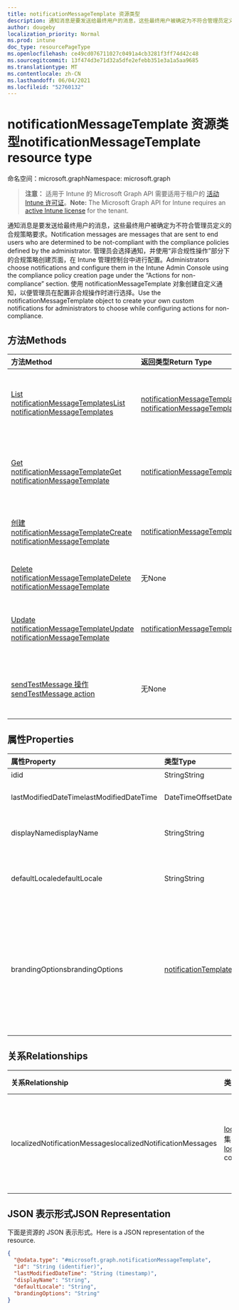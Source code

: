 ```yaml
---
title: notificationMessageTemplate 资源类型
description: 通知消息是要发送给最终用户的消息，这些最终用户被确定为不符合管理员定义的合规策略要求。 管理员会选择通知，并使用“非合规性操作”部分下的合规策略创建页面，在 Intune 管理控制台中进行配置。 使用 notificationMessageTemplate 对象创建自定义通知，以便管理员在配置非合规操作时进行选择。
author: dougeby
localization_priority: Normal
ms.prod: intune
doc_type: resourcePageType
ms.openlocfilehash: ce49cd076711027c0491a4cb3281f3ff74d42c48
ms.sourcegitcommit: 13f474d3e71d32a5dfe2efebb351e3a1a5aa9685
ms.translationtype: MT
ms.contentlocale: zh-CN
ms.lasthandoff: 06/04/2021
ms.locfileid: "52760132"
---
```

# <a name="notificationmessagetemplate-resource-type"></a><span data-ttu-id="fe814-105">notificationMessageTemplate 资源类型</span><span class="sxs-lookup"><span data-stu-id="fe814-105">notificationMessageTemplate resource type</span></span>

<span data-ttu-id="fe814-106">命名空间：microsoft.graph</span><span class="sxs-lookup"><span data-stu-id="fe814-106">Namespace: microsoft.graph</span></span>

> <span data-ttu-id="fe814-107">**注意：** 适用于 Intune 的 Microsoft Graph API 需要适用于租户的 [活动 Intune 许可证](https://go.microsoft.com/fwlink/?linkid=839381)。</span><span class="sxs-lookup"><span data-stu-id="fe814-107">**Note:** The Microsoft Graph API for Intune requires an [active Intune license](https://go.microsoft.com/fwlink/?linkid=839381) for the tenant.</span></span>

<span data-ttu-id="fe814-108">通知消息是要发送给最终用户的消息，这些最终用户被确定为不符合管理员定义的合规策略要求。</span><span class="sxs-lookup"><span data-stu-id="fe814-108">Notification messages are messages that are sent to end users who are determined to be not-compliant with the compliance policies defined by the administrator.</span></span> <span data-ttu-id="fe814-109">管理员会选择通知，并使用“非合规性操作”部分下的合规策略创建页面，在 Intune 管理控制台中进行配置。</span><span class="sxs-lookup"><span data-stu-id="fe814-109">Administrators choose notifications and configure them in the Intune Admin Console using the compliance policy creation page under the “Actions for non-compliance” section.</span></span> <span data-ttu-id="fe814-110">使用 notificationMessageTemplate 对象创建自定义通知，以便管理员在配置非合规操作时进行选择。</span><span class="sxs-lookup"><span data-stu-id="fe814-110">Use the notificationMessageTemplate object to create your own custom notifications for administrators to choose while configuring actions for non-compliance.</span></span>

## <a name="methods"></a><span data-ttu-id="fe814-111">方法</span><span class="sxs-lookup"><span data-stu-id="fe814-111">Methods</span></span>
|<span data-ttu-id="fe814-112">方法</span><span class="sxs-lookup"><span data-stu-id="fe814-112">Method</span></span>|<span data-ttu-id="fe814-113">返回类型</span><span class="sxs-lookup"><span data-stu-id="fe814-113">Return Type</span></span>|<span data-ttu-id="fe814-114">说明</span><span class="sxs-lookup"><span data-stu-id="fe814-114">Description</span></span>|
|:---|:---|:---|
|[<span data-ttu-id="fe814-115">List notificationMessageTemplates</span><span class="sxs-lookup"><span data-stu-id="fe814-115">List notificationMessageTemplates</span></span>](../api/intune-notification-notificationmessagetemplate-list.md)|<span data-ttu-id="fe814-116">[notificationMessageTemplate](../resources/intune-notification-notificationmessagetemplate.md) 集合</span><span class="sxs-lookup"><span data-stu-id="fe814-116">[notificationMessageTemplate](../resources/intune-notification-notificationmessagetemplate.md) collection</span></span>|<span data-ttu-id="fe814-117">列出 [notificationMessageTemplate](../resources/intune-notification-notificationmessagetemplate.md) 对象的属性和关系。</span><span class="sxs-lookup"><span data-stu-id="fe814-117">List properties and relationships of the [notificationMessageTemplate](../resources/intune-notification-notificationmessagetemplate.md) objects.</span></span>|
|[<span data-ttu-id="fe814-118">Get notificationMessageTemplate</span><span class="sxs-lookup"><span data-stu-id="fe814-118">Get notificationMessageTemplate</span></span>](../api/intune-notification-notificationmessagetemplate-get.md)|[<span data-ttu-id="fe814-119">notificationMessageTemplate</span><span class="sxs-lookup"><span data-stu-id="fe814-119">notificationMessageTemplate</span></span>](../resources/intune-notification-notificationmessagetemplate.md)|<span data-ttu-id="fe814-120">读取 [notificationMessageTemplate](../resources/intune-notification-notificationmessagetemplate.md) 对象的属性和关系。</span><span class="sxs-lookup"><span data-stu-id="fe814-120">Read properties and relationships of the [notificationMessageTemplate](../resources/intune-notification-notificationmessagetemplate.md) object.</span></span>|
|[<span data-ttu-id="fe814-121">创建 notificationMessageTemplate</span><span class="sxs-lookup"><span data-stu-id="fe814-121">Create notificationMessageTemplate</span></span>](../api/intune-notification-notificationmessagetemplate-create.md)|[<span data-ttu-id="fe814-122">notificationMessageTemplate</span><span class="sxs-lookup"><span data-stu-id="fe814-122">notificationMessageTemplate</span></span>](../resources/intune-notification-notificationmessagetemplate.md)|<span data-ttu-id="fe814-123">创建新的 [notificationMessageTemplate](../resources/intune-notification-notificationmessagetemplate.md) 对象。</span><span class="sxs-lookup"><span data-stu-id="fe814-123">Create a new [notificationMessageTemplate](../resources/intune-notification-notificationmessagetemplate.md) object.</span></span>|
|[<span data-ttu-id="fe814-124">Delete notificationMessageTemplate</span><span class="sxs-lookup"><span data-stu-id="fe814-124">Delete notificationMessageTemplate</span></span>](../api/intune-notification-notificationmessagetemplate-delete.md)|<span data-ttu-id="fe814-125">无</span><span class="sxs-lookup"><span data-stu-id="fe814-125">None</span></span>|<span data-ttu-id="fe814-126">删除 [notificationMessageTemplate](../resources/intune-notification-notificationmessagetemplate.md)。</span><span class="sxs-lookup"><span data-stu-id="fe814-126">Deletes a [notificationMessageTemplate](../resources/intune-notification-notificationmessagetemplate.md).</span></span>|
|[<span data-ttu-id="fe814-127">Update notificationMessageTemplate</span><span class="sxs-lookup"><span data-stu-id="fe814-127">Update notificationMessageTemplate</span></span>](../api/intune-notification-notificationmessagetemplate-update.md)|[<span data-ttu-id="fe814-128">notificationMessageTemplate</span><span class="sxs-lookup"><span data-stu-id="fe814-128">notificationMessageTemplate</span></span>](../resources/intune-notification-notificationmessagetemplate.md)|<span data-ttu-id="fe814-129">更新 [notificationMessageTemplate](../resources/intune-notification-notificationmessagetemplate.md) 对象的属性。</span><span class="sxs-lookup"><span data-stu-id="fe814-129">Update the properties of a [notificationMessageTemplate](../resources/intune-notification-notificationmessagetemplate.md) object.</span></span>|
|[<span data-ttu-id="fe814-130">sendTestMessage 操作</span><span class="sxs-lookup"><span data-stu-id="fe814-130">sendTestMessage action</span></span>](../api/intune-notification-notificationmessagetemplate-sendtestmessage.md)|<span data-ttu-id="fe814-131">无</span><span class="sxs-lookup"><span data-stu-id="fe814-131">None</span></span>|<span data-ttu-id="fe814-132">使用默认区域设置中指定的 notificationMessageTemplate 发送测试消息</span><span class="sxs-lookup"><span data-stu-id="fe814-132">Sends test message using the specified notificationMessageTemplate in the default locale</span></span>|

## <a name="properties"></a><span data-ttu-id="fe814-133">属性</span><span class="sxs-lookup"><span data-stu-id="fe814-133">Properties</span></span>
|<span data-ttu-id="fe814-134">属性</span><span class="sxs-lookup"><span data-stu-id="fe814-134">Property</span></span>|<span data-ttu-id="fe814-135">类型</span><span class="sxs-lookup"><span data-stu-id="fe814-135">Type</span></span>|<span data-ttu-id="fe814-136">说明</span><span class="sxs-lookup"><span data-stu-id="fe814-136">Description</span></span>|
|:---|:---|:---|
|<span data-ttu-id="fe814-137">id</span><span class="sxs-lookup"><span data-stu-id="fe814-137">id</span></span>|<span data-ttu-id="fe814-138">String</span><span class="sxs-lookup"><span data-stu-id="fe814-138">String</span></span>|<span data-ttu-id="fe814-139">实体的键。</span><span class="sxs-lookup"><span data-stu-id="fe814-139">Key of the entity.</span></span>|
|<span data-ttu-id="fe814-140">lastModifiedDateTime</span><span class="sxs-lookup"><span data-stu-id="fe814-140">lastModifiedDateTime</span></span>|<span data-ttu-id="fe814-141">DateTimeOffset</span><span class="sxs-lookup"><span data-stu-id="fe814-141">DateTimeOffset</span></span>|<span data-ttu-id="fe814-142">上次修改对象的日期/时间。</span><span class="sxs-lookup"><span data-stu-id="fe814-142">DateTime the object was last modified.</span></span>|
|<span data-ttu-id="fe814-143">displayName</span><span class="sxs-lookup"><span data-stu-id="fe814-143">displayName</span></span>|<span data-ttu-id="fe814-144">String</span><span class="sxs-lookup"><span data-stu-id="fe814-144">String</span></span>|<span data-ttu-id="fe814-145">通知消息模板的显示名称。</span><span class="sxs-lookup"><span data-stu-id="fe814-145">Display name for the Notification Message Template.</span></span>|
|<span data-ttu-id="fe814-146">defaultLocale</span><span class="sxs-lookup"><span data-stu-id="fe814-146">defaultLocale</span></span>|<span data-ttu-id="fe814-147">String</span><span class="sxs-lookup"><span data-stu-id="fe814-147">String</span></span>|<span data-ttu-id="fe814-148">请求的区域设置不可用时要回退到的默认区域设置。</span><span class="sxs-lookup"><span data-stu-id="fe814-148">The default locale to fallback onto when the requested locale is not available.</span></span>|
|<span data-ttu-id="fe814-149">brandingOptions</span><span class="sxs-lookup"><span data-stu-id="fe814-149">brandingOptions</span></span>|[<span data-ttu-id="fe814-150">notificationTemplateBrandingOptions</span><span class="sxs-lookup"><span data-stu-id="fe814-150">notificationTemplateBrandingOptions</span></span>](../resources/intune-notification-notificationtemplatebrandingoptions.md)|<span data-ttu-id="fe814-151">消息模板品牌选项。</span><span class="sxs-lookup"><span data-stu-id="fe814-151">The Message Template Branding Options.</span></span> <span data-ttu-id="fe814-152">已在 Intune 管理员控制台中定义品牌。</span><span class="sxs-lookup"><span data-stu-id="fe814-152">Branding is defined in the Intune Admin Console.</span></span> <span data-ttu-id="fe814-153">可取值为：`none`、`includeCompanyLogo`、`includeCompanyName`、`includeContactInformation`。</span><span class="sxs-lookup"><span data-stu-id="fe814-153">Possible values are: `none`, `includeCompanyLogo`, `includeCompanyName`, `includeContactInformation`.</span></span>|

## <a name="relationships"></a><span data-ttu-id="fe814-154">关系</span><span class="sxs-lookup"><span data-stu-id="fe814-154">Relationships</span></span>
|<span data-ttu-id="fe814-155">关系</span><span class="sxs-lookup"><span data-stu-id="fe814-155">Relationship</span></span>|<span data-ttu-id="fe814-156">类型</span><span class="sxs-lookup"><span data-stu-id="fe814-156">Type</span></span>|<span data-ttu-id="fe814-157">说明</span><span class="sxs-lookup"><span data-stu-id="fe814-157">Description</span></span>|
|:---|:---|:---|
|<span data-ttu-id="fe814-158">localizedNotificationMessages</span><span class="sxs-lookup"><span data-stu-id="fe814-158">localizedNotificationMessages</span></span>|<span data-ttu-id="fe814-159">[localizedNotificationMessage](../resources/intune-notification-localizednotificationmessage.md) 集合</span><span class="sxs-lookup"><span data-stu-id="fe814-159">[localizedNotificationMessage](../resources/intune-notification-localizednotificationmessage.md) collection</span></span>|<span data-ttu-id="fe814-160">此通知消息模板的本地化消息列表。</span><span class="sxs-lookup"><span data-stu-id="fe814-160">The list of localized messages for this Notification Message Template.</span></span>|

## <a name="json-representation"></a><span data-ttu-id="fe814-161">JSON 表示形式</span><span class="sxs-lookup"><span data-stu-id="fe814-161">JSON Representation</span></span>
<span data-ttu-id="fe814-162">下面是资源的 JSON 表示形式。</span><span class="sxs-lookup"><span data-stu-id="fe814-162">Here is a JSON representation of the resource.</span></span>
<!-- {
  "blockType": "resource",
  "keyProperty": "id",
  "@odata.type": "microsoft.graph.notificationMessageTemplate"
}
-->
``` json
{
  "@odata.type": "#microsoft.graph.notificationMessageTemplate",
  "id": "String (identifier)",
  "lastModifiedDateTime": "String (timestamp)",
  "displayName": "String",
  "defaultLocale": "String",
  "brandingOptions": "String"
}
```




